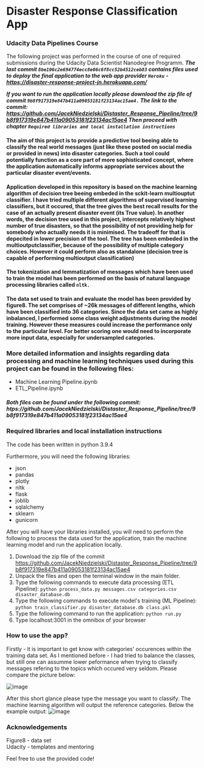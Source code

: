 # Disaster Response Classification App

### Udacity Data Pipelines Course
The following project was performed in the course of one of required submissions during the Udacity Data Scientist Nanodegree Programm.
***The last commit `8be106c2e694774ecc8e06c6f8cc52b4512ceb83` 
contains files used to deploy the final application to the web app provider `Heroku`***
***- https://disaster-response-project-jn.herokuapp.com/***

***If you want to run the application locally please download the zip file of commit `9b8f917319e847b411a09053181f23134ac15ae4.` 
The link to the commit:
https://github.com/JacekNiedzielski/Distaster_Response_Pipeline/tree/9b8f917319e847b411a09053181f23134ac15ae4
Then proceed with chapter `Required libraries and local installation instructions`***

#### The aim of this project is to provide a predictive tool beeing able to classify the real world messages (just like these posted on social media or provided in news) into disaster categories. Such a tool could potentially function as a core part of more sophisticated concept, where the application automatically informs appropriate services about the particular disaster event/events.

#### Application developed in this repository is based on the machine learning algorithm of decision tree beeing embeded in the sckit-learn multiouptut classifier. I have tried multiple different algorithms of supervised learning classifiers, but it occured, that the tree gives the best recall results for the case of an actually present disaster event (its True value). In another words, the decision tree used in this project, intercepts relatively highest number of true disasters, so that the possibility of not providing help for somebody who actually needs it is minimised. The tradeoff for that is depecited in lower precision of the tool. The tree has been embeded in the multioutputclassifier, because of the possibility of multiple category choices. However it could perform also as standalone (decision tree is capable of performing multioutput classification)

#### The tokenization and lemmatization of messages which have been used to train the model has been performed on the basis of natural language processing libraries called `nltk.` 

#### The data set used to train and evaluate the model has been provided by figure8. The set comprises of ~26k messages of different lengths, which have been classified into 36 categories. Since the data set came as highly inbalanced, I performed some class weight adjustments during the model training. However these measures could increase the performance only to the particular level. For better scoring one would need to incorporate more input data, especially for undersampled categories.

### More detailed information and insights regarding data processing and machine learning techniques used during this project can be found in the following files:
- Machine Learning Pipeline.ipynb
- ETL_Pipeline.ipynb
##### Both files can be found under the following commit: htps://github.com/JacekNiedzielski/Distaster_Response_Pipeline/tree/9b8f917319e847b411a09053181f23134ac15ae4


### Required libraries and local installation instructions

The code has been written in python 3.9.4

Furthermore, you will need the following libraries:
- json
- pandas
- plotly
- nltk
- flask
- joblib
- sqlalchemy
- sklearn
- gunicorn

After you will have your libraries installed, you will need to perform the following to process the data used for the application, train the machine learning model and run the application locally. 

1. Download the zip file of the commit https://github.com/JacekNiedzielski/Distaster_Response_Pipeline/tree/9b8f917319e847b411a09053181f23134ac15ae4
2. Unpack the files and open the terminal window in the main folder.
3. Type the following commands to execute data processing (ETL Pipeline): `python process_data.py messages.csv categories.csv disaster_database.db`
4. Type the following commands to execute model's training (ML Pipeline): `python train_classifier.py disaster_database.db class.pkl`
5. Type the following command to run the application:                     `python run.py`
6. Type localhost:3001 in the omnibox of your browser


### How to use the app? 

Firstly - it is important to get know with categories' occurences within the training data set. As I mentioned before - I had tried to balance the classes, but still one can assumme lower peformance when trying to classify messages refering to the topics which occured very seldom. Please compare the picture below:

![image](https://user-images.githubusercontent.com/64994740/139306599-707b4dbc-6852-4388-a074-b23e834a3f09.png)


After this short glance please type the message you want to classify. The machine learning algorithm will output the reference categories. Below the example output:
![image](https://user-images.githubusercontent.com/64994740/139308951-71eef84b-6bb1-412a-951d-4ac8e8a0f966.png)




### Acknowledgements

Figure8 - data set <br/>
Udacity - templates and mentoring





Feel free to use the provided code!


